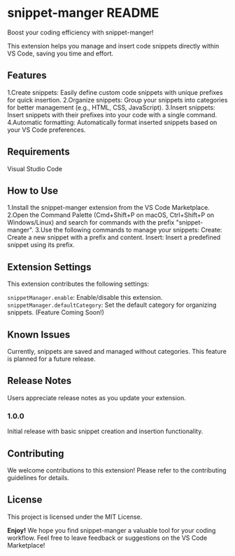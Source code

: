 # snippet-manger README

Boost your coding efficiency with snippet-manger!

This extension helps you manage and insert code snippets directly within VS Code, saving you time and effort.

## Features

1.Create snippets: Easily define custom code snippets with unique prefixes for quick insertion.
2.Organize snippets: Group your snippets into categories for better management (e.g., HTML, CSS, JavaScript).
3.Insert snippets: Insert snippets with their prefixes into your code with a single command.
4.Automatic formatting: Automatically format inserted snippets based on your VS Code preferences.

## Requirements

Visual Studio Code

## How to Use
1.Install the snippet-manger extension from the VS Code Marketplace.
2.Open the Command Palette (Cmd+Shift+P on macOS, Ctrl+Shift+P on Windows/Linux) and search for commands with the prefix "snippet-manger".
3.Use the following commands to manage your snippets:
Create: Create a new snippet with a prefix and content.
Insert: Insert a predefined snippet using its prefix.

## Extension Settings
This extension contributes the following settings:

`snippetManager.enable`: Enable/disable this extension.
`snippetManager.defaultCategory`: Set the default category for organizing snippets. (Feature Coming Soon!)

## Known Issues

Currently, snippets are saved and managed without categories. This feature is planned for a future release.

## Release Notes

Users appreciate release notes as you update your extension.

### 1.0.0
Initial release with basic snippet creation and insertion functionality.

## Contributing
We welcome contributions to this extension! Please refer to the contributing guidelines for details.

## License
This project is licensed under the MIT License.

**Enjoy!**
We hope you find snippet-manger a valuable tool for your coding workflow. Feel free to leave feedback or suggestions on the VS Code Marketplace!
